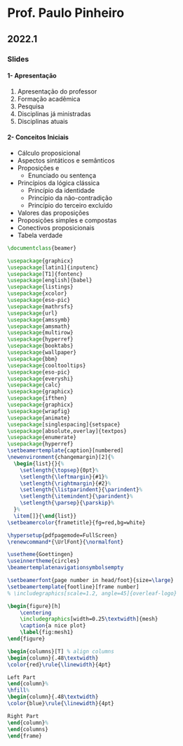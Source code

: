 # Prof. Paulo Pinheiro

## 2022.1

### Slides

#### 1- Apresentação

1. Apresentação do professor
2. Formação acadêmica
3. Pesquisa
4. Disciplinas já ministradas
5. Disciplinas atuais

#### 2- Conceitos Iniciais

* Cálculo proposicional
* Aspectos sintáticos e semânticos
* Proposições e
  * Enunciado ou sentença
* Princípios da lógica clássica
  * Princípio da identidade
  * Princípio da não-contradição
  * Princípio do terceiro excluído
* Valores das proposições
* Proposições simples e compostas
* Conectivos proposicionais
* Tabela verdade

~~~tex
\documentclass{beamer}

\usepackage{graphicx}
\usepackage[latin1]{inputenc}
\usepackage[T1]{fontenc}
\usepackage[english]{babel}
\usepackage{listings}
\usepackage{xcolor}
\usepackage{eso-pic}
\usepackage{mathrsfs}
\usepackage{url}
\usepackage{amssymb}
\usepackage{amsmath}
\usepackage{multirow}
\usepackage{hyperref}
\usepackage{booktabs}
\usepackage{wallpaper}
\usepackage{bbm}
\usepackage{cooltooltips}
\usepackage{eso-pic}
\usepackage{everyshi}
\usepackage{calc}
\usepackage{graphicx}
\usepackage{ifthen}
\usepackage{graphicx}
\usepackage{wrapfig}
\usepackage{animate}
\usepackage[singlespacing]{setspace}
\usepackage[absolute,overlay]{textpos}
\usepackage{enumerate}
\usepackage{hyperref}
\setbeamertemplate{caption}[numbered]
\newenvironment{changemargin}[2]{%
  \begin{list}{}{%
    \setlength{\topsep}{0pt}%
    \setlength{\leftmargin}{#1}%
    \setlength{\rightmargin}{#2}%
    \setlength{\listparindent}{\parindent}%
    \setlength{\itemindent}{\parindent}%
    \setlength{\parsep}{\parskip}%
  }%
  \item[]}{\end{list}} 
\setbeamercolor{frametitle}{fg=red,bg=white}

\hypersetup{pdfpagemode=FullScreen}
\renewcommand*{\UrlFont}{\normalfont}

\usetheme{Goettingen}
\useinnertheme{circles}
\beamertemplatenavigationsymbolsempty

\setbeamerfont{page number in head/foot}{size=\large}
\setbeamertemplate{footline}[frame number]
% \includegraphics[scale=1.2, angle=45]{overleaf-logo}
~~~

~~~tex
\begin{figure}[h]
    \centering
    \includegraphics[width=0.25\textwidth]{mesh}
    \caption{a nice plot}
    \label{fig:mesh1}
\end{figure}
~~~

~~~tex
\begin{columns}[T] % align columns
\begin{column}{.48\textwidth}
\color{red}\rule{\linewidth}{4pt}

Left Part
\end{column}%
\hfill%
\begin{column}{.48\textwidth}
\color{blue}\rule{\linewidth}{4pt}

Right Part
\end{column}%
\end{columns}
\end{frame}
~~~
